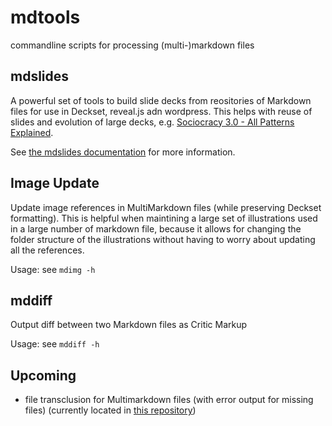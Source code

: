 # mdtools

commandline scripts for processing (multi-)markdown files


## mdslides

A powerful set of tools to build slide decks from reositories of Markdown files for use in Deckset, reveal.js adn wordpress. This helps with reuse of slides and evolution of large decks, e.g. [Sociocracy 3.0 - All Patterns Explained](http://sociocracy30.org/slides/s3-all-patterns-explained.html).

See [the mdslides documentation](slides/slides.md) for more information.

## Image Update 

Update image references in MultiMarkdown files (while preserving Deckset formatting). This is helpful when maintining a large set of illustrations used in a large number of markdown file, because it allows for changing the folder structure of the illustrations without having to worry about updating all the references.

Usage: see `mdimg -h`


## mddiff

Output diff between two Markdown files as Critic Markup

Usage: see `mddiff -h`

## Upcoming

* file transclusion for Multimarkdown files (with error output for missing files) (currently located in [this repository]())



